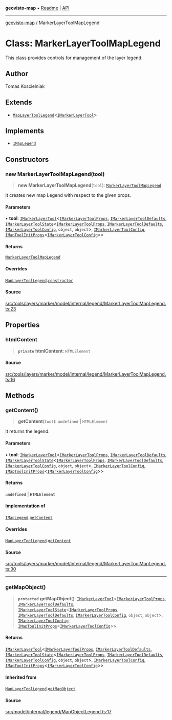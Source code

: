 **geovisto-map** • [Readme](../README.md) \| [API](../globals.md)

***

[geovisto-map](../README.md) / MarkerLayerToolMapLegend

# Class: MarkerLayerToolMapLegend

This class provides controls for management of the layer legend.

## Author

Tomas Koscielniak

## Extends

- [`MapLayerToolLegend`](MapLayerToolLegend.md)\<[`IMarkerLayerTool`](../interfaces/IMarkerLayerTool.md)\>

## Implements

- [`IMapLegend`](../interfaces/IMapLegend.md)

## Constructors

### new MarkerLayerToolMapLegend(tool)

> **new MarkerLayerToolMapLegend**(`tool`): [`MarkerLayerToolMapLegend`](MarkerLayerToolMapLegend.md)

It creates new map Legend with respect to the given props.

#### Parameters

• **tool**: [`IMarkerLayerTool`](../interfaces/IMarkerLayerTool.md)\<[`IMarkerLayerToolProps`](../type-aliases/IMarkerLayerToolProps.md), [`IMarkerLayerToolDefaults`](../interfaces/IMarkerLayerToolDefaults.md), [`IMarkerLayerToolState`](../interfaces/IMarkerLayerToolState.md)\<[`IMarkerLayerToolProps`](../type-aliases/IMarkerLayerToolProps.md), [`IMarkerLayerToolDefaults`](../interfaces/IMarkerLayerToolDefaults.md), [`IMarkerLayerToolConfig`](../type-aliases/IMarkerLayerToolConfig.md), `object`, `object`\>, [`IMarkerLayerToolConfig`](../type-aliases/IMarkerLayerToolConfig.md), [`IMapToolInitProps`](../type-aliases/IMapToolInitProps.md)\<[`IMarkerLayerToolConfig`](../type-aliases/IMarkerLayerToolConfig.md)\>\>

#### Returns

[`MarkerLayerToolMapLegend`](MarkerLayerToolMapLegend.md)

#### Overrides

[`MapLayerToolLegend`](MapLayerToolLegend.md).[`constructor`](MapLayerToolLegend.md#constructors)

#### Source

[src/tools/layers/marker/model/internal/legend/MarkerLayerToolMapLegend.ts:23](https://github.com/geovisto/geovisto-map/blob/e22d774889dbc28cc1ec62933ecf6bab6690f172/src/tools/layers/marker/model/internal/legend/MarkerLayerToolMapLegend.ts#L23)

## Properties

### htmlContent

> **`private`** **htmlContent**: `HTMLElement`

#### Source

[src/tools/layers/marker/model/internal/legend/MarkerLayerToolMapLegend.ts:16](https://github.com/geovisto/geovisto-map/blob/e22d774889dbc28cc1ec62933ecf6bab6690f172/src/tools/layers/marker/model/internal/legend/MarkerLayerToolMapLegend.ts#L16)

## Methods

### getContent()

> **getContent**(`tool`): `undefined` \| `HTMLElement`

It returns the legend.

#### Parameters

• **tool**: [`IMarkerLayerTool`](../interfaces/IMarkerLayerTool.md)\<[`IMarkerLayerToolProps`](../type-aliases/IMarkerLayerToolProps.md), [`IMarkerLayerToolDefaults`](../interfaces/IMarkerLayerToolDefaults.md), [`IMarkerLayerToolState`](../interfaces/IMarkerLayerToolState.md)\<[`IMarkerLayerToolProps`](../type-aliases/IMarkerLayerToolProps.md), [`IMarkerLayerToolDefaults`](../interfaces/IMarkerLayerToolDefaults.md), [`IMarkerLayerToolConfig`](../type-aliases/IMarkerLayerToolConfig.md), `object`, `object`\>, [`IMarkerLayerToolConfig`](../type-aliases/IMarkerLayerToolConfig.md), [`IMapToolInitProps`](../type-aliases/IMapToolInitProps.md)\<[`IMarkerLayerToolConfig`](../type-aliases/IMarkerLayerToolConfig.md)\>\>

#### Returns

`undefined` \| `HTMLElement`

#### Implementation of

[`IMapLegend`](../interfaces/IMapLegend.md).[`getContent`](../interfaces/IMapLegend.md#getcontent)

#### Overrides

[`MapLayerToolLegend`](MapLayerToolLegend.md).[`getContent`](MapLayerToolLegend.md#getcontent)

#### Source

[src/tools/layers/marker/model/internal/legend/MarkerLayerToolMapLegend.ts:30](https://github.com/geovisto/geovisto-map/blob/e22d774889dbc28cc1ec62933ecf6bab6690f172/src/tools/layers/marker/model/internal/legend/MarkerLayerToolMapLegend.ts#L30)

***

### getMapObject()

> **`protected`** **getMapObject**(): [`IMarkerLayerTool`](../interfaces/IMarkerLayerTool.md)\<[`IMarkerLayerToolProps`](../type-aliases/IMarkerLayerToolProps.md), [`IMarkerLayerToolDefaults`](../interfaces/IMarkerLayerToolDefaults.md), [`IMarkerLayerToolState`](../interfaces/IMarkerLayerToolState.md)\<[`IMarkerLayerToolProps`](../type-aliases/IMarkerLayerToolProps.md), [`IMarkerLayerToolDefaults`](../interfaces/IMarkerLayerToolDefaults.md), [`IMarkerLayerToolConfig`](../type-aliases/IMarkerLayerToolConfig.md), `object`, `object`\>, [`IMarkerLayerToolConfig`](../type-aliases/IMarkerLayerToolConfig.md), [`IMapToolInitProps`](../type-aliases/IMapToolInitProps.md)\<[`IMarkerLayerToolConfig`](../type-aliases/IMarkerLayerToolConfig.md)\>\>

#### Returns

[`IMarkerLayerTool`](../interfaces/IMarkerLayerTool.md)\<[`IMarkerLayerToolProps`](../type-aliases/IMarkerLayerToolProps.md), [`IMarkerLayerToolDefaults`](../interfaces/IMarkerLayerToolDefaults.md), [`IMarkerLayerToolState`](../interfaces/IMarkerLayerToolState.md)\<[`IMarkerLayerToolProps`](../type-aliases/IMarkerLayerToolProps.md), [`IMarkerLayerToolDefaults`](../interfaces/IMarkerLayerToolDefaults.md), [`IMarkerLayerToolConfig`](../type-aliases/IMarkerLayerToolConfig.md), `object`, `object`\>, [`IMarkerLayerToolConfig`](../type-aliases/IMarkerLayerToolConfig.md), [`IMapToolInitProps`](../type-aliases/IMapToolInitProps.md)\<[`IMarkerLayerToolConfig`](../type-aliases/IMarkerLayerToolConfig.md)\>\>

#### Inherited from

[`MapLayerToolLegend`](MapLayerToolLegend.md).[`getMapObject`](MapLayerToolLegend.md#getmapobject)

#### Source

[src/model/internal/legend/MapObjectLegend.ts:17](https://github.com/geovisto/geovisto-map/blob/e22d774889dbc28cc1ec62933ecf6bab6690f172/src/model/internal/legend/MapObjectLegend.ts#L17)
